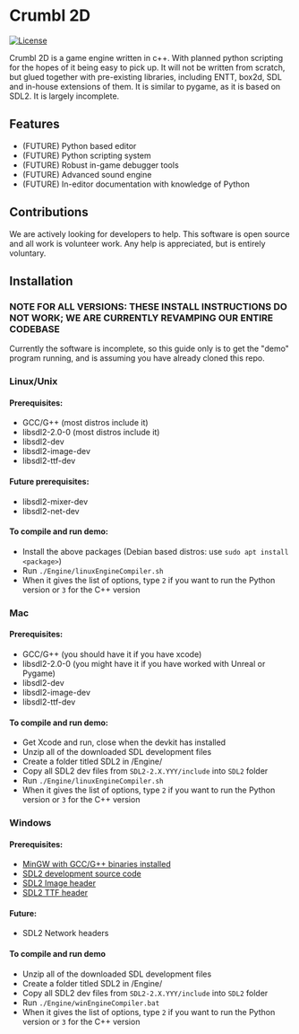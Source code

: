 # Crumbl 2D
[![License](https://img.shields.io/:license-gplv2-green.svg)](https://tldrlegal.com/license/gnu-general-public-license-v2)

Crumbl 2D is a game engine written in c++. With planned python scripting for the hopes of it being easy to pick up. It will not be written from scratch, but glued together with pre-existing libraries, including ENTT, box2d, SDL and in-house extensions of them. It is similar to pygame, as it is based on SDL2. It is largely incomplete.

## Features
- (FUTURE) Python based editor
- (FUTURE) Python scripting system
- (FUTURE) Robust in-game debugger tools
- (FUTURE) Advanced sound engine
- (FUTURE) In-editor documentation with knowledge of Python

## Contributions
We are actively looking for developers to help. This software is open source and all work is volunteer work. Any help is appreciated, but is entirely voluntary.

## Installation
### NOTE FOR ALL VERSIONS: THESE INSTALL INSTRUCTIONS DO NOT WORK; WE ARE CURRENTLY REVAMPING OUR ENTIRE CODEBASE
Currently the software is incomplete, so this guide only is to get the "demo" program running, and is assuming you have already cloned this repo.

### Linux/Unix

#### Prerequisites: 
- GCC/G++ (most distros include it)
- libsdl2-2.0-0 (most distros include it)
- libsdl2-dev 
- libsdl2-image-dev
- libsdl2-ttf-dev
#### Future prerequisites:
- libsdl2-mixer-dev
- libsdl2-net-dev

#### To compile and run demo:
- Install the above packages (Debian based distros: use `sudo apt install <package>`)
- Run ``./Engine/linuxEngineCompiler.sh``
- When it gives the list of options, type `2` if you want to run the Python version or `3` for the C++ version

### Mac

#### Prerequisites:
- GCC/G++ (you should have it if you have xcode)
- libsdl2-2.0-0 (you might have it if you have worked with Unreal or Pygame)
- libsdl2-dev 
- libsdl2-image-dev
- libsdl2-ttf-dev

#### To compile and run demo:
- Get Xcode and run, close when the devkit has installed
- Unzip all of the downloaded SDL development files
- Create a folder titled SDL2 in /Engine/
- Copy all SDL2 dev files from `SDL2-2.X.YYY/include` into `SDL2` folder
- Run ``./Engine/linuxEngineCompiler.sh``
- When it gives the list of options, type `2` if you want to run the Python version or `3` for the C++ version

### Windows

#### Prerequisites:
- [MinGW with GCC/G++ binaries installed](https://sourceforge.net/projects/mingw/)
- [SDL2 development source code](https://www.libsdl.org/download-2.0.php)
- [SDL2 Image header](https://www.libsdl.org/projects/SDL_image/)
- [SDL2 TTF header](https://github.com/libsdl-org/SDL_ttf/releases)

#### Future:
- SDL2 Network headers

#### To compile and run demo
- Unzip all of the downloaded SDL development files
- Create a folder titled SDL2 in /Engine/
- Copy all SDL2 dev files from `SDL2-2.X.YYY/include` into `SDL2` folder
- Run ``./Engine/winEngineCompiler.bat``
- When it gives the list of options, type `2` if you want to run the Python version or `3` for the C++ version